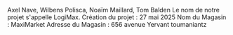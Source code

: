 Axel Nave, Wilbens Polisca, Noaïm Maillard, Tom Balden
Le nom de notre projet s'appelle LogiMax.
Création du projet : 27 mai 2025
Nom du Magasin : MaxiMarket 
Adresse du Magasin : 656 avenue Yervant toumaniantz
